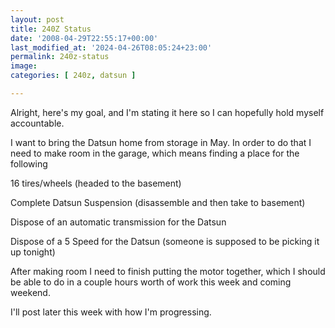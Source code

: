```yaml
---
layout: post
title: 240Z Status
date: '2008-04-29T22:55:17+00:00'
last_modified_at: '2024-04-26T08:05:24+23:00'
permalink: 240z-status
image: 
categories: [ 240z, datsun ]

---
```

Alright, here's my goal, and I'm stating it here so I can hopefully hold myself accountable.

I want to bring the Datsun home from storage in May. In order to do that I need to make room in the garage, which means finding a place for the following

16 tires/wheels (headed to the basement)

Complete Datsun Suspension (disassemble and then take to basement)

Dispose of an automatic transmission for the Datsun

Dispose of a 5 Speed for the Datsun (someone is supposed to be picking it up tonight)

After making room I need to finish putting the motor together, which I should be able to do in a couple hours worth of work this week and coming weekend.

I'll post later this week with how I'm progressing.


